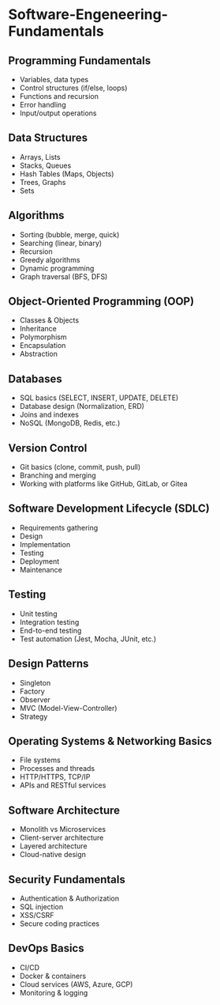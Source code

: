 # Software-Engeneering-Fundamentals


## Programming Fundamentals
- Variables, data types
- Control structures (if/else, loops)
- Functions and recursion
- Error handling
- Input/output operations

## Data Structures
- Arrays, Lists
- Stacks, Queues
- Hash Tables (Maps, Objects)
- Trees, Graphs
- Sets

## Algorithms
- Sorting (bubble, merge, quick)
- Searching (linear, binary)
- Recursion
- Greedy algorithms
- Dynamic programming
- Graph traversal (BFS, DFS)

## Object-Oriented Programming (OOP)
- Classes & Objects
- Inheritance
- Polymorphism
- Encapsulation
- Abstraction

## Databases
- SQL basics (SELECT, INSERT, UPDATE, DELETE)
- Database design (Normalization, ERD)
- Joins and indexes
- NoSQL (MongoDB, Redis, etc.)

## Version Control
- Git basics (clone, commit, push, pull)
- Branching and merging
- Working with platforms like GitHub, GitLab, or Gitea

## Software Development Lifecycle (SDLC)
- Requirements gathering
- Design
- Implementation
- Testing
- Deployment
- Maintenance

## Testing
- Unit testing
- Integration testing
- End-to-end testing
- Test automation (Jest, Mocha, JUnit, etc.)

## Design Patterns
- Singleton
- Factory
- Observer
- MVC (Model-View-Controller)
- Strategy

## Operating Systems & Networking Basics
- File systems
- Processes and threads
- HTTP/HTTPS, TCP/IP
- APIs and RESTful services

## Software Architecture
- Monolith vs Microservices
- Client-server architecture
- Layered architecture
- Cloud-native design

## Security Fundamentals
- Authentication & Authorization
- SQL injection
- XSS/CSRF
- Secure coding practices

## DevOps Basics
- CI/CD
- Docker & containers
- Cloud services (AWS, Azure, GCP)
- Monitoring & logging

